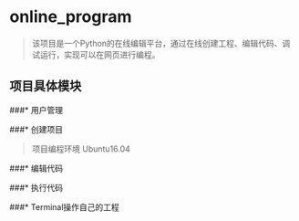 # online_program
> 该项目是一个Python的在线编辑平台，通过在线创建工程、编辑代码、调试运行，实现可以在网页进行编程。

## 项目具体模块

###* 用户管理

###* 创建项目
> 项目编程环境 Ubuntu16.04

###* 编辑代码

###* 执行代码

###* Terminal操作自己的工程

